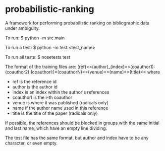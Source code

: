 probabilistic-ranking
=====================
A framework for performing probabilistic ranking on bibliographic data under ambiguity.

To run:
$ python -m src.main

To run a test:
$ python -m test.<test_name>

To run all tests:
$ nosetests test

The format of the training files are:
(ref)<>(author)_(index)<>(coauthor1):(coauthor2):(coauthorI:)*(coauthorN)<>(venue)<>(name)<>(title)<>
where
- ref is the reference id
- author is the author id
- index is an index within the author's references
- coauthorI is the i-th coauthor
- venue is where it was published (radicals only)
- name if the author name used in this reference
- title is the title of the paper (radicals only)

If possible, the references should be blocked in groups with the same initial and last name, which have an empty line dividing.

The test file has the same format, but author and index have to be any character, or even empty.
